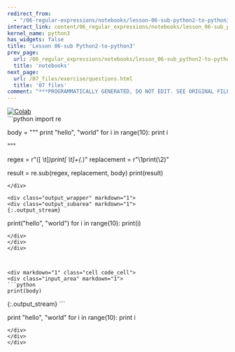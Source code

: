 ```yaml
---
redirect_from:
  - "/06-regular-expressions/notebooks/lesson-06-sub-python2-to-python3"
interact_link: content/06_regular_expressions/notebooks/lesson_06-sub_python2-to-python3.ipynb
kernel_name: python3
has_widgets: false
title: 'Lesson 06-sub Python2-to-python3'
prev_page:
  url: /06_regular_expressions/notebooks/lesson_06-sub_python2-to-python3.html
  title: 'notebooks'
next_page:
  url: /07_files/exercise/questions.html
  title: '07 files'
comment: "***PROGRAMMATICALLY GENERATED, DO NOT EDIT. SEE ORIGINAL FILES IN /content***"
---
```

<a href="https://colab.research.google.com/github/aviadr1/learn-python/blob/master/live%20class%20demonstrations/lesson%2006%20-%20sub%20python2-to-python3.ipynb" target="_blank">
<img src="https://colab.research.google.com/assets/colab-badge.svg" 
     title="Open this file in Google Colab" alt="Colab"/>
</a>




<div markdown="1" class="cell code_cell">
<div class="input_area" markdown="1">
```python
import re

body = """
print       "hello", "world"
for i in range(10):
    print i
    
"""

regex = r"([ \t]*)print[ \t]+(.*)"
replacement = r"\1print(\2)"

result = re.sub(regex, replacement, body)
print(result)

```
</div>

<div class="output_wrapper" markdown="1">
<div class="output_subarea" markdown="1">
{:.output_stream}
```

print("hello", "world")
for i in range(10):
    print(i)
    

```
</div>
</div>
</div>



<div markdown="1" class="cell code_cell">
<div class="input_area" markdown="1">
```python
print(body)

```
</div>

<div class="output_wrapper" markdown="1">
<div class="output_subarea" markdown="1">
{:.output_stream}
```

print "hello", "world"
for i in range(10):
    print i
    

```
</div>
</div>
</div>

